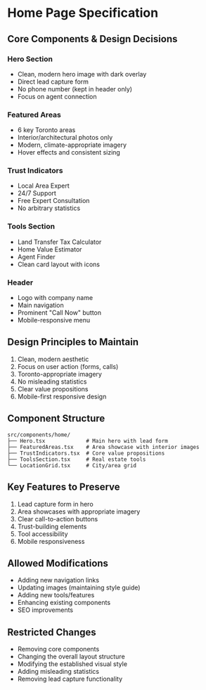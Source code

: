 # Home Page Specification

## Core Components & Design Decisions

### Hero Section
- Clean, modern hero image with dark overlay
- Direct lead capture form
- No phone number (kept in header only)
- Focus on agent connection

### Featured Areas
- 6 key Toronto areas
- Interior/architectural photos only
- Modern, climate-appropriate imagery
- Hover effects and consistent sizing

### Trust Indicators
- Local Area Expert
- 24/7 Support
- Free Expert Consultation
- No arbitrary statistics

### Tools Section
- Land Transfer Tax Calculator
- Home Value Estimator
- Agent Finder
- Clean card layout with icons

### Header
- Logo with company name
- Main navigation
- Prominent "Call Now" button
- Mobile-responsive menu

## Design Principles to Maintain
1. Clean, modern aesthetic
2. Focus on user action (forms, calls)
3. Toronto-appropriate imagery
4. No misleading statistics
5. Clear value propositions
6. Mobile-first responsive design

## Component Structure
```
src/components/home/
├── Hero.tsx             # Main hero with lead form
├── FeaturedAreas.tsx    # Area showcase with interior images
├── TrustIndicators.tsx  # Core value propositions
├── ToolsSection.tsx     # Real estate tools
└── LocationGrid.tsx     # City/area grid
```

## Key Features to Preserve
1. Lead capture form in hero
2. Area showcases with appropriate imagery
3. Clear call-to-action buttons
4. Trust-building elements
5. Tool accessibility
6. Mobile responsiveness

## Allowed Modifications
- Adding new navigation links
- Updating images (maintaining style guide)
- Adding new tools/features
- Enhancing existing components
- SEO improvements

## Restricted Changes
- Removing core components
- Changing the overall layout structure
- Modifying the established visual style
- Adding misleading statistics
- Removing lead capture functionality 